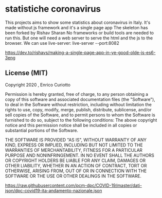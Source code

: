# statistiche coronavirus
This projects aims to show some statistics about coronavirus in Italy.
It's made without js framework and it's a single page app
The skeleton has been forked by Rishav Sharan
No frameworks or build tools are needed to run this.
But one will need a web server to serve the html and the js to the browser.
We can use live-server: live-server --port:8082

https://dev.to/rishavs/making-a-single-page-app-in-ye-good-olde-js-es6-3eng

## License (MIT)
Copyright 2020 , Enrico Curiotto

Permission is hereby granted, free of charge, to any person obtaining a copy of this software and associated documentation files (the "Software"), to deal in the Software without restriction, including without limitation the rights to use, copy, modify, merge, publish, distribute, sublicense, and/or sell copies of the Software, and to permit persons to whom the Software is furnished to do so, subject to the following conditions:
The above copyright notice and this permission notice shall be included in all copies or substantial portions of the Software.


THE SOFTWARE IS PROVIDED "AS IS", WITHOUT WARRANTY OF ANY KIND, EXPRESS OR IMPLIED, INCLUDING BUT NOT LIMITED TO THE WARRANTIES OF MERCHANTABILITY, FITNESS FOR A PARTICULAR PURPOSE AND NONINFRINGEMENT. IN NO EVENT SHALL THE AUTHORS OR COPYRIGHT HOLDERS BE LIABLE FOR ANY CLAIM, DAMAGES OR OTHER LIABILITY, WHETHER IN AN ACTION OF CONTRACT, TORT OR OTHERWISE, ARISING FROM, OUT OF OR IN CONNECTION WITH THE SOFTWARE OR THE USE OR OTHER DEALINGS IN THE SOFTWARE.

https://raw.githubusercontent.com/pcm-dpc/COVID-19/master/dati-json/dpc-covid19-ita-andamento-nazionale.json
